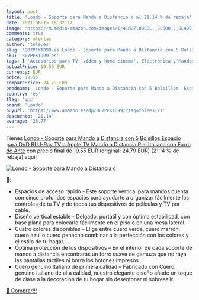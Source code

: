 ```yaml
---
layout: post
title: 'Londo - Soporte para Mando a Distancia c al 21.14 % de rebaja'
date: 2021-08-15 18:32:17
image: 'https://m.media-amazon.com/images/I/41Mu7lUOuBL._SL500_._SL400_.jpg'
comments: true
category: ofertas
author: 'tole.es'
slug: 'B07PFKTD99-es Londo - Soporte para Mando a Distancia con 5 Bolsillos...'
sku: 'B07PFKTD99-es'
tags: [ 'Accesorios para TV, vídeo y home cinema','Electrónica','Mandos a distancia','TV, vídeo y home cinema','apple','londo', ]
actualPrice: 19.55 EUR
currency: EUR
price: 19.55
comparePrice: 24.79 EUR
prodname: 'Londo - Soporte para Mando a Distancia con 5 Bolsillos  Espacio para DVD  BLU-Ray  TV  o Apple TV  Mando a Distancia  Piel Italiana con Forro de Ante'
country: 'es'
flag: '🇪🇸'
brand: 'Londo'
buyurl: 'https://www.amazon.es/dp/B07PFKTD99/?tag=tolees-21'
descuento: '21.14'
average: '26.77'
---
```


Tienes [Londo - Soporte para Mando a Distancia con 5 Bolsillos  Espacio para DVD  BLU-Ray  TV  o Apple TV  Mando a Distancia  Piel Italiana con Forro de Ante](https://www.amazon.es/dp/B07PFKTD99/?tag=tolees-21) con precio final de  19.55 EUR (original: 24.79 EUR) (21.14 %  de rebaja) aqui!

[![Londo - Soporte para Mando a Distancia c](https://m.media-amazon.com/images/I/41Mu7lUOuBL._SL500_._SL400_.jpg)](https://www.amazon.es/dp/B07PFKTD99/?tag=tolees-21)

🔎:

- Espacios de acceso rápido - Este soporte vertical para mandos cuenta con cinco profundos espacios para ayudarte a organizar fácilmente los controles de tu TV y de todos tus dispositivos de películas y TV por cable.
- Diseño vertical estable - Delgado, portátil y con óptima estabilidad, con base plana para colocarlo fácilmente en el piso o en una mesa lateral.
- Cuatro colores disponibles – Elige entre cuero verde, cuero marrón, cuero azul o cuero penacho combinar a la perfección con los colores y el estilo de tu hogar.
- Óptima protección de los dispositivos – En el interior de cada soporte de mando a distancia encontrarás un forro suave de gamuza que no raya las pantallas táctiles ni borra los botones impresos.
- Cuero genuino Italiano de primera calidad – Fabricado con Cuero genuino italiano de alta calidad, nuestro elegante diseño añade un toque de clase a la decoración de tu hogar sin desentonar ni sobresalir.

[🛒 Comprar!!!](https://www.amazon.es/dp/B07PFKTD99/?tag=tolees-21)
